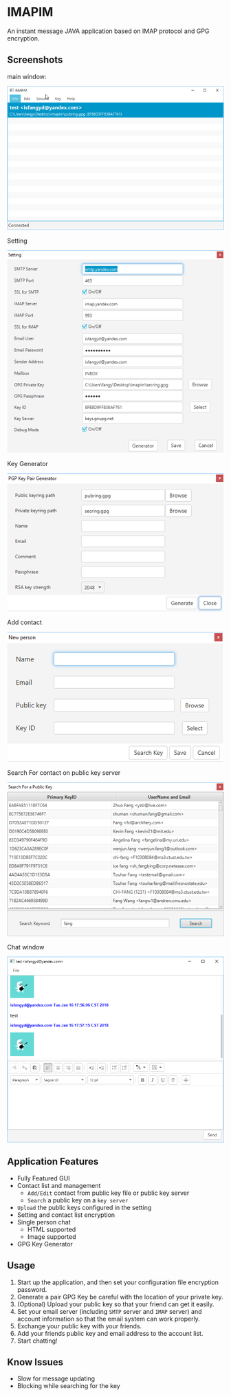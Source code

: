 # IMAPIM

An instant message JAVA application based on IMAP protocol and GPG encryption.

## Screenshots

main window:

![javaw_2018-01-16_17-57-25](.\imgs\javaw_2018-01-16_17-57-25.png)

Setting

![javaw_2018-01-16_17-58-28](.\imgs\javaw_2018-01-16_17-58-28.png)

Key Generator

![javaw_2018-01-16_17-58-28](.\imgs\javaw_2018-01-16_17-58-39.png)

Add contact

![javaw_2018-01-16_17-58-28](.\imgs\javaw_2018-01-16_17-58-55.png)

Search For contact on public key server

![javaw_2018-01-16_17-58-28](.\imgs\javaw_2018-01-16_17-59-27.png)

Chat window

![javaw_2018-01-16_17-58-28](.\imgs\javaw_2018-01-16_17-59-50.png)

## Application Features

 - Fully Featured GUI
 - Contact list and management
    - `Add/Edit` contact from public key file or public key server
    - `Search` a public key on a `key server`
 - `Upload` the public keys configured in the setting
 - Setting and contact list encryption
 - Single person chat
    - HTML supported
    - Image supported
 - GPG Key Generator

## Usage

1. Start up the application, and then set your configuration file encryption password.
2. Generate a pair GPG Key be careful with the location of your private key.
3. (Optional) Upload your public key so that your friend can get it easily.
4. Set your email server (including `SMTP` server and `IMAP` server) and account information so that the email system can work properly.
5. Exchange your public key with your friends.
6. Add your friends public key and email address to the account list.
7. Start chatting!



## Know Issues

- Slow for message updating
- Blocking while searching for the key
